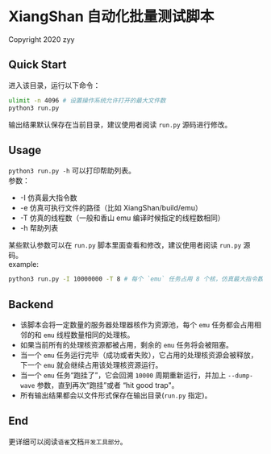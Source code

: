 # XiangShan 自动化批量测试脚本
Copyright 2020 zyy

## Quick Start
进入该目录，运行以下命令：  
```bash
ulimit -n 4096 # 设置操作系统允许打开的最大文件数
python3 run.py
```
输出结果默认保存在当前目录，建议使用者阅读 `run.py` 源码进行修改。  

## Usage
`python3 run.py -h` 可以打印帮助列表。  
参数：    
+ -I 仿真最大指令数
+ -e 仿真可执行文件的路径（比如 XiangShan/build/emu）
+ -T 仿真的线程数（一般和香山 emu 编译时候指定的线程数相同）
+ -h 帮助列表

某些默认参数可以在 `run.py` 脚本里面查看和修改，建议使用者阅读 `run.py` 源码。  
example:  
```bash
python3 run.py -I 10000000 -T 8 # 每个 `emu` 任务占用 8 个核，仿真最大指令数为 100M
```

## Backend
+ 该脚本会将一定数量的服务器处理器核作为资源池，每个 `emu` 任务都会占用相邻的和 `emu` 线程数量相同的处理核。
+ 如果当前所有的处理核资源都被占用，剩余的 `emu` 任务将会被阻塞。
+ 当一个 `emu` 任务运行完毕（成功或者失败），它占用的处理核资源会被释放，下一个 `emu` 就会继续占用该处理核资源运行。
+ 当一个 `emu` 任务“跑挂了”，它会回溯 `10000` 周期重新运行，并加上 `--dump-wave` 参数，直到再次“跑挂”或者 “hit good trap"。
+ 所有输出结果都会以文件形式保存在输出目录(`run.py` 指定)。

## End
更详细可以阅读`语雀`文档`开发工具部分`。  
